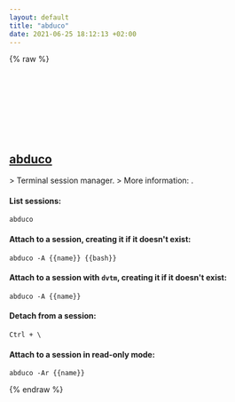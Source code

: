 ```yaml
---
layout: default
title: "abduco"
date: 2021-06-25 18:12:13 +02:00
---
```

{% raw %}
<h2 id="abduco">
  <a href="/en/common/abduco.html">abduco</a> <a href="#abduco"><svg class="icon">
    <use href="/assets/images/unicode_sprite.svg#link" />
  </svg></a>
</h2>
> Terminal session manager.
> More information: <http://www.brain-dump.org/projects/abduco/>.

#### List sessions:
```shell
abduco
```
#### Attach to a session, creating it if it doesn't exist:
```shell
abduco -A {{name}} {{bash}}
```
#### Attach to a session with `dvtm`, creating it if it doesn't exist:
```shell
abduco -A {{name}}
```
#### Detach from a session:
```shell
Ctrl + \
```
#### Attach to a session in read-only mode:
```shell
abduco -Ar {{name}}
```
{% endraw %}